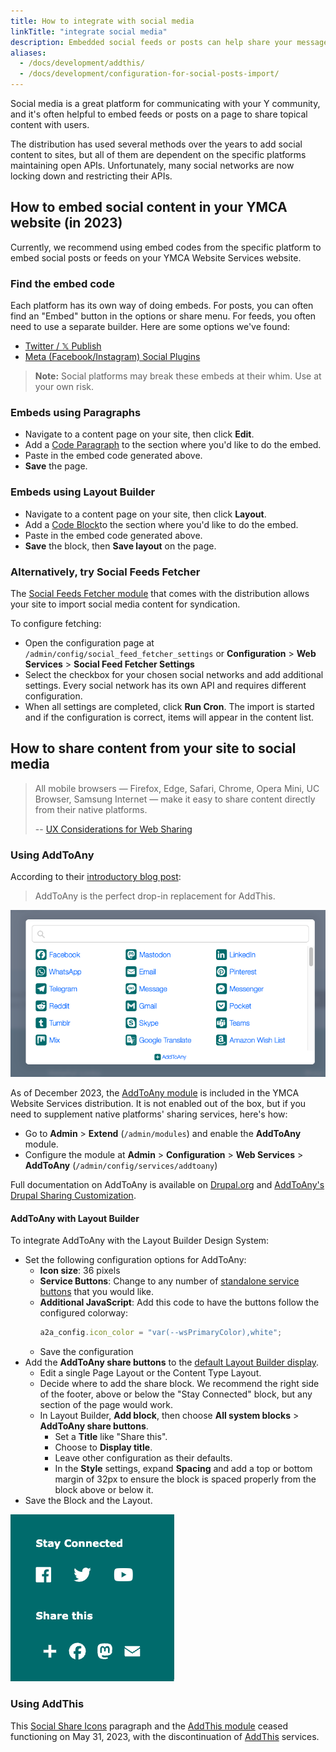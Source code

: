 ```yaml
---
title: How to integrate with social media
linkTitle: "integrate social media"
description: Embedded social feeds or posts can help share your message with users.
aliases:
  - /docs/development/addthis/
  - /docs/development/configuration-for-social-posts-import/
---
```


Social media is a great platform for communicating with your Y community, and it's often helpful to embed feeds or posts on a page to share topical content with users.

The distribution has used several methods over the years to add social content to sites, but all of them are dependent on the specific platforms maintaining open APIs. Unfortunately, many social networks are now locking down and restricting their APIs.

## How to embed social content in your YMCA website (in 2023)

Currently, we recommend using embed codes from the specific platform to embed social posts or feeds on your YMCA Website Services website.

### Find the embed code

Each platform has its own way of doing embeds. For posts, you can often find an "Embed" button in the options or share menu. For feeds, you often need to use a separate builder. Here are some options we've found:

- [Twitter / 𝕏 Publish](https://publish.twitter.com/)
- [Meta (Facebook/Instagram) Social Plugins](https://developers.facebook.com/docs/plugins)

> **Note:** Social platforms may break these embeds at their whim. Use at your own risk.

### Embeds using Paragraphs

- Navigate to a content page on your site, then click **Edit**.
- Add a [Code Paragraph](../../user-documentation/paragraphs/code) to the section where you'd like to do the embed.
- Paste in the embed code generated above.
- **Save** the page.

### Embeds using Layout Builder

- Navigate to a content page on your site, then click **Layout**.
- Add a [Code Block](../../user-documentation/layout-builder/code)to the section where you'd like to do the embed.
- Paste in the embed code generated above.
- **Save** the block, then **Save layout** on the page.

### Alternatively, try Social Feeds Fetcher

The [Social Feeds Fetcher module](https://www.drupal.org/project/social_feed_fetcher) that comes with the distribution allows your site to import social media content for syndication.

To configure fetching:

- Open the configuration page at `/admin/config/social_feed_fetcher_settings` or **Configuration** > **Web Services** > **Social Feed Fetcher Settings**
- Select the checkbox for your chosen social networks and add additional settings. Every social network has its own API and requires different configuration.
- When all settings are completed, click **Run Cron**. The import is started and if the configuration is correct, items will appear in the content list.

## How to share content from your site to social media

> All mobile browsers — Firefox, Edge, Safari, Chrome, Opera Mini, UC Browser, Samsung Internet — make it easy to share content directly from their native platforms.
>
> -- [UX Considerations for Web Sharing](https://css-tricks.com/ux-considerations-for-web-sharing/)

### Using AddToAny

According to their [introductory blog post](https://www.addtoany.com/blog/replace-addthis-with-addtoany-the-addthis-alternative/):

> AddToAny is the perfect drop-in replacement for AddThis.

![A screenshot of the AddToAny popup.](addtoany--popup.png)

As of December 2023, the [AddToAny module](https://www.drupal.org/project/addtoany) is included in the YMCA Website Services distribution. It is not enabled out of the box, but if you need to supplement native platforms' sharing services, here's how:

- Go to **Admin** > **Extend** (`/admin/modules`) and enable the **AddToAny** module.
- Configure the module at **Admin** > **Configuration** > **Web Services** > **AddToAny** (`/admin/config/services/addtoany`)

Full documentation on AddToAny is available on [Drupal.org](https://www.drupal.org/docs/contributed-modules/addtoany-share-buttons/configuring-addtoany) and [AddToAny's Drupal Sharing Customization](https://www.addtoany.com/buttons/customize/drupal/standalone_services).

#### AddToAny with Layout Builder

To integrate AddToAny with the Layout Builder Design System:

- Set the following configuration options for AddToAny:
  - **Icon size**: 36 pixels
  - **Service Buttons**: Change to any number of [standalone service buttons](https://www.addtoany.com/buttons/customize/drupal/standalone_services) that you would like.
  - **Additional JavaScript**: Add this code to have the buttons follow the configured colorway:
    ```javascript
    a2a_config.icon_color = "var(--wsPrimaryColor),white";
    ```
  - Save the configuration
- Add the **AddToAny share buttons** to the [default Layout Builder display](../../user-documentation/layout-builder/advanced-options/#content-type-styles).
  - Edit a single Page Layout or the Content Type Layout.
  - Decide where to add the share block. We recommend the right side of the footer, above or below the "Stay Connected" block, but any section of the page would work.
  - In Layout Builder, **Add block**, then choose **All system blocks** > **AddToAny share buttons**.
    - Set a **Title** like "Share this".
    - Choose to **Display title**.
    - Leave other configuration as their defaults.
    - In the **Style** settings, expand **Spacing** and add a top or bottom margin of 32px to ensure the block is spaced properly from the block above or below it.
- Save the Block and the Layout.

![A screenshot of the AddToAny share block in the footer of a page.](addtoany--footer.png)

### Using AddThis

This [Social Share Icons](../../user-documentation/paragraphs/social-share-icons) paragraph and the [AddThis module](https://www.drupal.org/project/openy_addthis) ceased functioning on May 31, 2023, with the discontinuation of [AddThis](https://www.addthis.com/) services.
